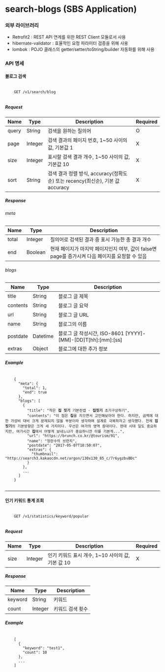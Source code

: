 # search-blogs (SBS Application)

### 외부 라이브러리
- Retrofit2 : REST API 연계를 위한 REST Client 모듈로서 사용
- hibernate-validator : 효율적인 요청 파라미터 검증을 위해 사용
- lombok : POJO 클래스의 getter/setter/toString/builder 자동화를 위해 사용


### API 명세

#### 블로그 검색

<pre>
    <code>
    GET /v1/search/blog
    </code>
</pre>

##### Request
|Name|Type|Description|Required|
|------|---|---|---|
|query|String|검색을 원하는 질의어|O|
|page|Integer|검색 결과의 페이지 번호, 1~50 사이의 값, 기본값 1|X|
|size|Integer|표시할 검색 결과 개수, 1~50 사이의 값, 기본값 10|X|
|sort|String|검색 결과 정렬 방식, accuracy(정확도순) 또는 recency(최신순), 기본 값 accuracy|X

##### Response

###### meta
|Name|Type|Description|
|------|---|---|
|total|Integer|질의어로 검색된 결과 중 표시 가능한 총 결과 개수|
|end|Boolean|현재 페이지가 마지막 페이지인지 여부, 값이 false면 page를 증가시켜 다음 페이지를 요청할 수 있음|

###### blogs
|Name|Type|Description|
|------|---|---|
|title|String|블로그 글 제목|
|contents|String|블로그 글 요약|
|url|String|블로그 글 URL|
|name|String|블로그의 이름|
|postdate|Datetime|블로그 글 작성시간,  ISO-8601 [YYYY]-[MM]-[DD]T[hh]:[mm]:[ss]|
|extras|Object|블로그에 대한 추가 정보|

##### Example
<pre>
    <code>
    {
      "meta": {
        "total": 1,
        "end": true
      },
      "blogs": [
        {
          "title": "작은 <b>집</b> <b>짓기</b> 기본컨셉 - <b>집</b><b>짓기</b> 초기구상하기",
          "contents": "이 점은 <b>집</b>을 지으면서 고민해보아야 한다. 하지만, 금액에 대한 가성비 대비 크게 문제되지 않을 부분이라 생각하여 설계로 극복하자고 생각했다. 전체 <b>집</b><b>짓기</b>의 기본방향은 크게 세 가지이다. 우선은 여가의 영역 증대이다. 현대 시대 일도 중요하지만, 여가시간 <b>집</b>에서 어떻게 보내느냐가 중요하니깐 이를 기본적...",
          "url": "https://brunch.co.kr/@tourism/91",
          "name": "정란수의 브런치",
          "postdate": "2017-05-07T18:50:07",
          "extras": {
            "thumbnail": "http://search3.kakaocdn.net/argon/130x130_85_c/7r6ygzbvBDc"
          }
        },
        ...
      ]
    }
    </code>
</pre>

---

#### 인기 키워드 통계 조회
<pre>
    <code>
    GET /v1/statistics/keyword/popular
    </code>
</pre>

##### Request
|Name|Type|Description|Required|
|------|---|---|---|
|size|Integer|인기 키워드 표시 개수, 1~10 사이의 값, 기본 값 10|X|

##### Response
|Name|Type|Description|
|------|---|---|
|keyword|String|키워드|
|count|Integer|키워드 검색 횟수|

##### Example
<pre>
    <code>
    [
      {
        "keyword": "test1",
        "count": 10
      },
      ...
    ]
    </code>
</pre>